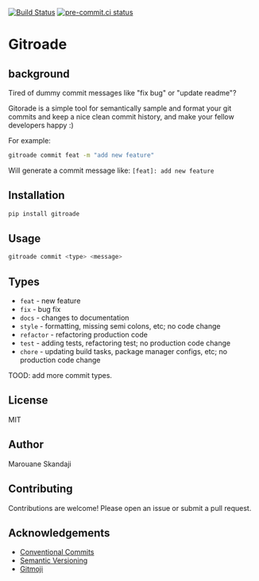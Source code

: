 <!-- markdownlint-disable MD041 -->
[![Build Status](https://dev.azure.com/marouaneskandaji/gitorade/_apis/build/status/marouenes.gitorade?repoName=marouenes%2Fgitorade&branchName=main)](https://dev.azure.com/marouaneskandaji/gitorade/_build/latest?definitionId=1&repoName=marouenes%2Fgitorade&branchName=main)
[![pre-commit.ci status](https://results.pre-commit.ci/badge/github/marouenes/gitorade/main.svg)](https://results.pre-commit.ci/latest/github/marouenes/gitorade/main)

# Gitroade

## background

Tired of dummy commit messages like "fix bug" or "update readme"?

Gitorade is a simple tool for semantically sample and format your git commits and keep a nice clean
commit history, and make your fellow developers happy :)

For example:

```bash
gitroade commit feat -m "add new feature"
```

Will generate a commit message like: `[feat]: add new feature`

## Installation

```bash
pip install gitroade
```

## Usage

```bash
gitroade commit <type> <message>
```

## Types

- `feat` - new feature
- `fix` - bug fix
- `docs` - changes to documentation
- `style` - formatting, missing semi colons, etc; no code change
- `refactor` - refactoring production code
- `test` - adding tests, refactoring test; no production code change
- `chore` - updating build tasks, package manager configs, etc; no production code change

TOOD: add more commit types.

## License

MIT

## Author

Marouane Skandaji

## Contributing

Contributions are welcome! Please open an issue or submit a pull request.

## Acknowledgements

- [Conventional Commits](https://www.conventionalcommits.org/en/v1.0.0/)
- [Semantic Versioning](https://semver.org/)
- [Gitmoji](https://gitmoji.dev/)
